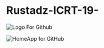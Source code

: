 # Rustadz-ICRT-19-
![Logo For Github](https://user-images.githubusercontent.com/57170834/106292080-02aa0e80-627f-11eb-8e51-47ff685feff6.png)

![HomeApp for GitHub](https://user-images.githubusercontent.com/57170834/106291355-1acd5e00-627e-11eb-8d65-917cbf7f2000.png)
